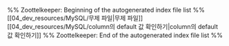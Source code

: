 %% Zoottelkeeper: Beginning of the autogenerated index file list  %%
 [[04_dev_resources/MySQL/무제 파일|무제 파일]]
 [[04_dev_resources/MySQL/column의 default 값 확인하기|column의 default 값 확인하기]]
%% Zoottelkeeper: End of the autogenerated index file list  %%
